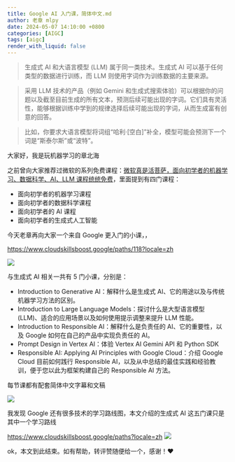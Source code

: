 ```yaml
---
title: Google AI 入门课，简体中文.md
author: 老章 mlpy
date: 2024-05-07 14:10:00 +0800
categories: [AIGC]
tags: [aigc]
render_with_liquid: false
---
```







>生成式 AI 和大语言模型 (LLM) 属于同一类技术。生成式 AI 可以基于任何类型的数据进行训练，而 LLM 则使用字词作为训练数据的主要来源。

>采用 LLM 技术的产品（例如 Gemini 和生成式搜索体验）可以根据你的问题以及截至目前生成的所有文本，预测后续可能出现的字词。它们具有灵活性，能够根据训练中学到的规律选择后续可能出现的字词，从而生成富有创意的回答。

>比如，你要求大语言模型将词组“哈利·[空白]”补全，模型可能会预测下一个词是“斯泰尔斯”或“波特”。



大家好，我是玩机器学习的章北海

之前曾向大家推荐过微软的系列免费课程：[微软真是活菩萨，面向初学者的机器学习、数据科学、AI、LLM 课程统统免费](https://mp.weixin.qq.com/s?__biz=MzA4MjYwMTc5Nw==&mid=2648983401&idx=1&sn=64ed487ee55ae78b904c9d1eca1c6990&chksm=8793d543b0e45c559248d28e4e2e6d1b06af51742ca4f9c04fb5fe8fec5a85efdaa93eb62a5d&token=606589755&lang=zh_CN#rd)，里面提到有四门课程：
- 面向初学者的机器学习课程
- 面向初学者的数据科学课程
- 面向初学者的 AI 课程
- 面向初学者的生成式人工智能

今天老章再向大家一个来自 Google 更入门的小课，，

https://www.cloudskillsboost.google/paths/118?locale=zh

![](https://r2.zhanglearning.com/blog/2024/05/2f400d38572810ca39756278f1af2519.png)

与生成式 AI 相关一共有 5 门小课，分别是：

- Introduction to Generative AI：解释什么是生成式 AI、它的用途以及与传统机器学习方法的区别。
- Introduction to Large Language Models：探讨什么是大型语言模型 (LLM)、适合的应用场景以及如何使用提示调整来提升 LLM 性能。
- Introduction to Responsible AI：解释什么是负责任的 AI、它的重要性，以及 Google 如何在自己的产品中实现负责任的 AI。
- Prompt Design in Vertex AI：体验 Vertex AI Gemini API 和 Python SDK
- Responsible AI: Applying AI Principles with Google Cloud：介绍 Google Cloud 目前如何践行 Responsible AI，以及从中总结的最佳实践和经验教训，便于您以此为框架构建自己的 Responsible AI 方法。


每节课都有配套简体中文字幕和文稿

![](https://r2.zhanglearning.com/blog/2024/05/a4313cdc93d638aedc0f48a2f89633c4.png)




我发现 Google 还有很多技术的学习路线图，本文介绍的生成式 AI 这五门课只是其中一个学习路线

https://www.cloudskillsboost.google/paths?locale=zh
![](https://r2.zhanglearning.com/blog/2024/05/26e8e2291ef279a7afbcbc34d05713da.png)

ok，本文到此结束。如有帮助，转评赞随便给一个，感谢！♥️